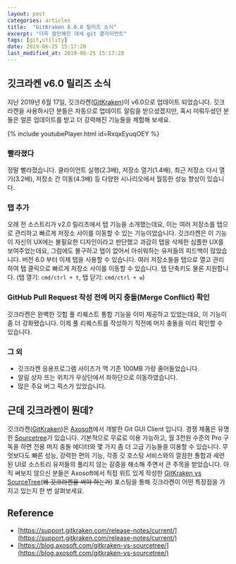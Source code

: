 ```yaml
---
layout: post
categories: articles
title:  "GitKraken 6.0.0 릴리즈 소식"
excerpt: "더욱 쓸만해진 대세 git 클라이언트"
tags: [git,utility]
date: 2019-06-25 15:17:20
last_modified_at: 2019-06-25 15:17:20
---
```


## 깃크라켄 v6.0 릴리즈 소식

지난 2019년 6월 17일, 깃크라켄([GitKraken](https://www.gitkraken.com/))이 v6.0으로 업데이트 되었습니다. 깃크라켄을 사용하시던 분들은 자동으로 업데이트 알림을 받으셨겠지만, 혹시 미뤄두셨던 분들은 얼른 업데이트를 받고 더 강력해진 기능들을 체험해 보세요.

{% include youtubePlayer.html id=RxqxEyuqOEY %}

### 빨라졌다

정말 빨라졌습니다. 클라이언트 실행(2.3배), 저장소 열기(1.4배), 최근 저장소 다시 열기(3.2배), 저장소 간 이동(4.3배) 등 다양한 시나리오에서 월등한 성능 향상이 있습니다.

### 탭 추가

오래 전 소스트리가 v2.0 릴리즈에서 탭 기능을 소개했는데요, 이는 여러 저장소를 탭으로 관리하고 빠르게 저장소 사이를 이동할 수 있는 기능이었습니다. 깃크라켄은 이 기능이 자신의 UX에는 불필요한 디자인이라고 판단했고 과감히 탭을 삭제한 심플한 UX를 보여주었는데요, 그럼에도 불구하고 탭이 없어서 아쉬워하는 유저들의 피드백이 많았습니다. 버전 6.0 부터 이제 탭을 사용할 수 있습니다. 여러 저장소들을 탭으로 열고 관리하여 탭 클릭으로 빠르게 저장소 사이를 이동할 수 있습니다. 탭 단축키도 물론 지원합니다. (탭 열기: `cmd/ctrl + t`, 탭 닫기: `cmd/ctrl + w`)

### GitHub Pull Request 작성 전에 머지 충돌(Merge Conflict) 확인

깃크라켄은 완벽한 깃헙 풀 리퀘스트 통합 기능을 이미 제공하고 있었는데요, 이 기능이 좀 더 강화됐습니다. 이제 풀 리퀘스트를 작성하기 직전에 머지 충돌을 미리 확인할 수 있습니다.

### 그 외

* 깃크라켄 응용프로그램 사이즈가 맥 기준 100MB 가량 줄어들었습니다.
* 알림 상자 뜨는 위치가 우상단에서 좌하단으로 이동하였습니다.
* 많은 주요 버그 픽스가 있었습니다.


## 근데 깃크라켄이 뭔데?

깃크라켄([GitKraken](https://www.gitkraken.com/))은 [Axosoft](https://www.axosoft.com/)에서 개발한 Git GUI Client 입니다. 경쟁 제품은 유명한 [Sourcetree](https://www.sourcetreeapp.com/)가 있습니다. 기본적으로 무료로 이용 가능하고, 월 3천원 수준의 Pro 구독을 하면 전용 머지 충돌 에디터와 몇 가지 좀 더 고급 기능들을 이용할 수 있습니다. 무엇보다도 빠른 성능, 강력한 편의 기능, 각종 깃 호스팅 서비스와의 깔끔한 통합과 세련된 UI로 소스트리 유저들의 풀리지 않는 갈증을 해소해 주면서 큰 주목을 받았습니다. 아직 써보지 않으신 분들은 Axosoft에서 직접 위트 있게 작성한 [GitKraken vs SourceTree](https://blog.axosoft.com/gitkraken-vs-sourcetree/)(~~왜 깃크라켄을 써야 하는가~~) 포스팅을 통해 깃크라켄이 어떤 특장점을 가지고 있는지 한 번 살펴보세요.


## Reference

* [https://support.gitkraken.com/release-notes/current/](https://support.gitkraken.com/release-notes/current/)
* [https://blog.axosoft.com/gitkraken-vs-sourcetree/](https://blog.axosoft.com/gitkraken-vs-sourcetree/)
